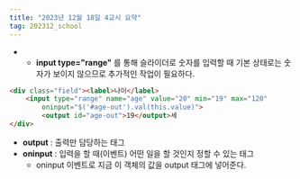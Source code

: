 ```yaml
---
title: "2023년 12월 18일 4교시 요약"
tag: 202312_school
---
```


- - **input type="range"** 를 통해 슬라이더로 숫자를 입력할 때 기본 상태로는 숫자가 보이지 않으므로 추가적인 작업이 필요하다.

```html
<div class="field"><label>나이</label>
    <input type="range" name="age" value="20" min="19" max="120"
        oninput="$('#age-out').val(this.value)">
        <output id="age-out">19</output>세
</div>
```

- **output** : 출력만 담당하는 태그
- **oninput** : 입력을 할 때(이벤트) 어떤 일을 할 것인지 정할 수 있는 태그
  - oninput 이벤트로 지금 이 객체의 값을 output 태그에 넣어준다.